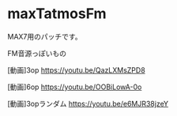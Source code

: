 # maxTatmosFm

MAX7用のパッチです。

FM音源っぽいもの

[動画]3op
https://youtu.be/QazLXMsZPD8

[動画]6op
https://youtu.be/OOBiLowA-0o

[動画]3opランダム
https://youtu.be/e6MJR38jzeY
